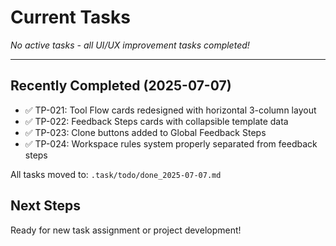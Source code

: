 # Current Tasks

*No active tasks - all UI/UX improvement tasks completed!*

---

## Recently Completed (2025-07-07)
- ✅ TP-021: Tool Flow cards redesigned with horizontal 3-column layout
- ✅ TP-022: Feedback Steps cards with collapsible template data  
- ✅ TP-023: Clone buttons added to Global Feedback Steps
- ✅ TP-024: Workspace rules system properly separated from feedback steps

All tasks moved to: `.task/todo/done_2025-07-07.md`

## Next Steps
Ready for new task assignment or project development!
